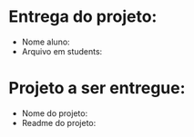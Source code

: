 # Entrega do projeto:

- Nome aluno:
- Arquivo em students:

# Projeto a ser entregue:

- Nome do projeto:
- Readme do projeto:
